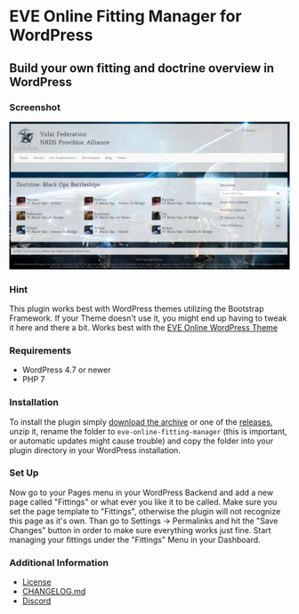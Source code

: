 # EVE Online Fitting Manager for WordPress

## Build your own fitting and doctrine overview in WordPress

### Screenshot
![](images/plugin-screenshot.jpg)

### Hint
This plugin works best with WordPress themes utilizing the Bootstrap Framework. If your Theme doesn't use it, you might end up having to tweak it here and there a bit.
Works best with the [EVE Online WordPress Theme](https://github.com/ppfeufer/eve-online-wordpress-theme)

### Requirements
- WordPress 4.7 or newer
- PHP 7

### Installation
To install the plugin simply [download the archive](https://github.com/ppfeufer/eve-online-fitting-manager/archive/master.zip) or one of the [releases](https://github.com/ppfeufer/eve-online-fitting-manager/releases), unzip it, rename the folder to `eve-online-fitting-manager` (this is important, or automatic updates might cause trouble) and copy the folder into your plugin directory in your WordPress installation.

### Set Up
Now go to your Pages menu in your WordPress Backend and add a new page called "Fittings" or what ever you like it to be called.
Make sure you set the page template to "Fittings", otherwise the plugin will not recognize this page as it's own.
Than go to Settings -> Permalinks and hit the "Save Changes" button in order to make sure everything works just fine.
Start managing your fittings under the "Fittings" Menu in your Dashboard.

### Additional Information
- [License](LICENSE)
- [CHANGELOG.md](CHANGELOG.md)
- [Discord](https://discord.gg/YymuCZa)
